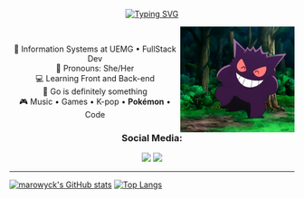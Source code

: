   <p align="center"><a href="https://git.io/typing-svg"><img src="https://readme-typing-svg.herokuapp.com?font=nunito&size=25&pause=1000&color=793EB3&random=false&width=435&lines=Hi%2C+there!+I'm+marowyck." alt="Typing SVG" /></a></p>
  <img src="https://github.com/marowyck/marowyck/blob/main/gengar.gif" align="right" width="40%">
  <br>
  
  <div style="max-width: 600px;" align="center">
     <p>
      📕 Information Systems at UEMG • FullStack Dev<br>
      👾 Pronouns: She/Her<br>
      💻 Learning Front and Back-end<br>
      📡 Go is definitely something<br> 
      🎮 Music • Games • K-pop • <b>Pokémon</b> • Code<br>
  </div>

  <h3 align="center">Social Media:</h3>
     <p align="center"><a href="https://www.instagram.com/marowyck/" target="_blank"> <img src="https://img.shields.io/badge/-Instagram-%23E4405F?style=for-the-badge&logo=instagram&logoColor=white" target="_blank"></a>
     <a href="https://www.linkedin.com/in/maria-olívia-cassucci-dos-santos-a79896267/" target="_blank"><img src="https://img.shields.io/badge/-LinkedIn-%230077B5?style=for-the-badge&logo=linkedin&logoColor=white" target="_blank"></a></p>


<hr>

[![marowyck's GitHub stats](https://github-readme-stats.vercel.app/api?username=marowyck&count_private=true&show_icons=true&theme=dracula&hide_border=true)](https://github.com/marowyck/github-readme-stats)
[![Top Langs](https://github-readme-stats.vercel.app/api/top-langs/?username=marowyck&layout=compact&theme=dracula&hide_border=true)](https://github.com/marowyck/github-readme-stats)

